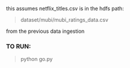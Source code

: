 this assumes netflix_titles.csv is in the hdfs path:

> dataset/mubi/mubi_ratings_data.csv

from the previous data ingestion

### TO RUN:

> python go.py